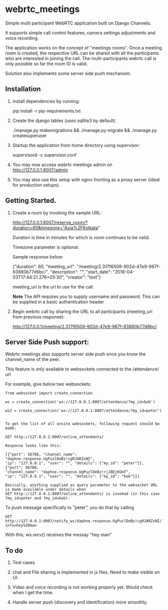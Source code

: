 # webrtc_meetings

Simple multi participant WebRTC application built on Django Channels.

It supports simple call control features, camera settings adjustments and voice recording.

The application works on the concept of "meetings rooms". Once a meeting room is created,
the respective URL can be shared with all the participants who are interested in joining the call.
The multi-participants webrtc call is only possible so far the room ID is valid.

Solution also implements some server side push mechanism.


## Installation


1. install dependencies by running:

    pip install -r pip-requirements.txt

2. Create the django tables (uses sqllite3 by default)

    ./manage.py makemigrations && ./manage.py migrate && ./manage.py createsuperuser

3. Startup the application from home directory using supervisor:

    supervisord -c supervisor.conf

4. You may now access webrtc meetings admin on http://127.0.0.1:8007/admin

5. You may also use this setup with nginx fronting as a proxy server (ideal for production setups).



## Getting Started.

1. Create a room by invoking the sample URL:

    http://127.0.0.1:8007/reserve_room/?duration=60&timezone="Asia%2FKolkata"

    Duration is time in minutes for which is room continues to be valid.

    Timezone parameter is optional.

    Sample response below:

    {"duration": 60, "meeting_url": "/meeting/2.317f6509-902d-47e9-967f-93880b77d6bc/",
    "description": "", "start_date": "2018-04-03T17:44:21.276+05:30", "creator": "test"}

    meeting_url is the url to use for the call.

    **Note** The API requires you to supply username and password.
    This can be supplied in a basic authentication header

2. Begin webrtc call by sharing the URL to all participants (meeting_url from previous response):

    http://127.0.0.1/meeting/2.317f6509-902d-47e9-967f-93880b77d6bc/


## Server Side Push support:

Webrtc meetings also supports server side push once you know the channel_name of the peer.

This feature is only available to websockets connected to the /attendance/ url

For example, give below two websockets:

    from websocket import create_connection

    ws = create_connection('ws://127.0.0.1:8007/attendance/?my_id=bob')

    ws2 = create_connection('ws://127.0.0.1:8007/attendance/?my_id=peter')


    To get the list of all onsite websockets, following request should be made:

    GET http://127.0.0.1:8007/online_attendants/

    Response looks like this:

    [{"port": 56786, "channel_name": "daphne.response.UgPuzlDeBz!cgRJARZxNI",
    "ip": "127.0.0.1", "user": "", "details": {"my_id": "peter"}}, {"port": 56768,
    "channel_name": "daphne.response.UgPuzlDeBz!rjJBEjKGmT",
    "ip": "127.0.0.1", "user": "", "details": {"my_id": "bob"}}]

    Basically, anything supplied as query parameter to the websocket URL is made available under details when
    GET http://127.0.0.1:8007/online_attendants/ is invoked (in this case ?my_id=peter and ?my_id=bob).


To push message specifically to "peter", you do that by calling


    GET http://127.0.0.1:8007/notify_ws/daphne.response.UgPuzlDeBz!cgRJARZxNI/?info=hey%20man

With this, ws.recv() receives the messay "hey man"





## To do

1. Test cases

2. chat and File sharing is implemented in js files. Need to make visible on UI.

3. Video and voice recording is not working properly yet. Would check when I get the time.

4. Handle server push (discovery and identification) more smoothly.
